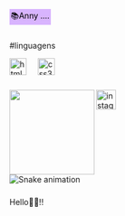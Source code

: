 <p style="background-color:#d8b4fe; color:#000; padding:2px; border-solid: 2px; display:inline-block;">
📚Anny ....
</p>

#linguagens

<div align="left">
  <img src="https://cdn.jsdelivr.net/gh/devicons/devicon/icons/html5/html5-original.svg" height="30" alt="html5 logo"  />
  <img width="12" />
  <img src="https://cdn.jsdelivr.net/gh/devicons/devicon/icons/css3/css3-original.svg" height="30" alt="css3 logo"  />
</div>

###

<img align="left" height="150" src="https://i.imgflip.com/65efzo.gif"  />

###

<div align="left">
  <a href="https://www.instagram.com/any_talita?igsh=MWwzaGpteHp6NHFzbg==" target="_blank">
    <img src="https://img.shields.io/static/v1?message=Instagram&logo=instagram&label=&color=E4405F&logoColor=white&labelColor=&style=for-the-badge" height="35" alt="instagram logo"  />
  </a>
</div>

###

<br clear="both">

<img src="https://raw.githubusercontent.com/AnnyatrSilva /AnnyatrSilva /output/snake.svg" alt="Snake animation" />

###

<p align="left">Hello👋🦦!!</p>

###
